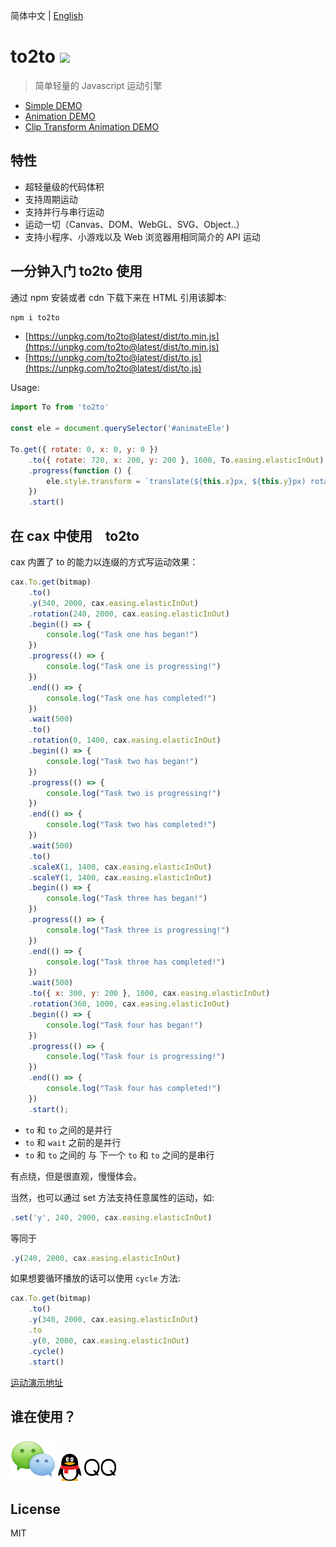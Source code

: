 简体中文 | [English](./README.EN.md) 

# to2to [![](https://img.shields.io/npm/v/to2to.svg)](https://www.npmjs.com/package/to2to) 

> 简单轻量的 Javascript 运动引擎

* [Simple DEMO](http://dntzhang.github.io/cax/packages/to/examples/simple/) 
* [Animation DEMO](https://dntzhang.github.io/cax/packages/to/examples/to/) 
* [Clip Transform Animation DEMO](https://dntzhang.github.io/cax/packages/cax/examples/clip-transform-to/) 

## 特性

* 超轻量级的代码体积
* 支持周期运动
* 支持并行与串行运动
* 运动一切（Canvas、DOM、WebGL、SVG、Object..）
* 支持小程序、小游戏以及 Web 浏览器用相同简介的 API 运动

## 一分钟入门 to2to 使用

通过 npm 安装或者 cdn 下载下来在 HTML 引用该脚本:

``` bash
npm i to2to
```

* [https://unpkg.com/to2to@latest/dist/to.min.js](https://unpkg.com/to2to@latest/dist/to.min.js)
* [https://unpkg.com/to2to@latest/dist/to.js](https://unpkg.com/to2to@latest/dist/to.js)

Usage:

``` js
import To from 'to2to'

const ele = document.querySelector('#animateEle')

To.get({ rotate: 0, x: 0, y: 0 })
    .to({ rotate: 720, x: 200, y: 200 }, 1600, To.easing.elasticInOut)
    .progress(function () {
        ele.style.transform = `translate(${this.x}px, ${this.y}px) rotate(${this.rotate}deg)`
    })
    .start()
```

## 在 cax 中使用　to2to

cax 内置了 to 的能力以连缀的方式写运动效果：

``` js
cax.To.get(bitmap)
    .to()
    .y(340, 2000, cax.easing.elasticInOut)
    .rotation(240, 2000, cax.easing.elasticInOut)
    .begin(() => {
        console.log("Task one has began!")
    })
    .progress(() => {
        console.log("Task one is progressing!")
    })
    .end(() => {
        console.log("Task one has completed!")
    })
    .wait(500)
    .to()
    .rotation(0, 1400, cax.easing.elasticInOut)
    .begin(() => {
        console.log("Task two has began!")
    })
    .progress(() => {
        console.log("Task two is progressing!")
    })
    .end(() => {
        console.log("Task two has completed!")
    })
    .wait(500)
    .to()
    .scaleX(1, 1400, cax.easing.elasticInOut)
    .scaleY(1, 1400, cax.easing.elasticInOut)
    .begin(() => {
        console.log("Task three has began!")
    })
    .progress(() => {
        console.log("Task three is progressing!")
    })
    .end(() => {
        console.log("Task three has completed!")
    })
    .wait(500)
    .to({ x: 300, y: 200 }, 1000, cax.easing.elasticInOut)
    .rotation(360, 1000, cax.easing.elasticInOut)
    .begin(() => {
        console.log("Task four has began!")
    })
    .progress(() => {
        console.log("Task four is progressing!")
    })
    .end(() => {
        console.log("Task four has completed!")
    })
    .start();
```

* `to` 和 `to` 之间的是并行
* `to` 和 `wait` 之前的是并行
* `to` 和 `to` 之间的 与 下一个 `to` 和 `to` 之间的是串行

有点绕，但是很直观，慢慢体会。

当然，也可以通过 set 方法支持任意属性的运动，如:

``` js
.set('y', 240, 2000, cax.easing.elasticInOut)
``` 

等同于

``` js
.y(240, 2000, cax.easing.elasticInOut)
```

如果想要循环播放的话可以使用 `cycle` 方法:

``` js
cax.To.get(bitmap)
    .to()
    .y(340, 2000, cax.easing.elasticInOut)
    .to
    .y(0, 2000, cax.easing.elasticInOut)
    .cycle()
    .start()
```

[运动演示地址](http://dntzhang.github.io/cax/packages/cax/examples/to/)


## 谁在使用？

![](./asset/wx.png)  ![](./asset/qq.png)

## License

MIT
